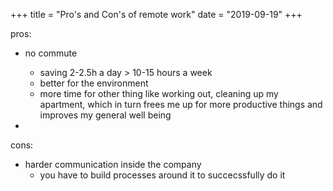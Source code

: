 +++
title = "Pro's and Con's of remote work"
date = "2019-09-19"
+++

pros:

- no commute
    - saving 2-2.5h a day > 10-15 hours a week
    - better for the environment
    - more time for other thing like working out, cleaning up my apartment, which in turn frees me up for more productive things and improves my general well being

- 

cons:

- harder communication inside the company
    - you have to build processes around it to succecssfully do it
